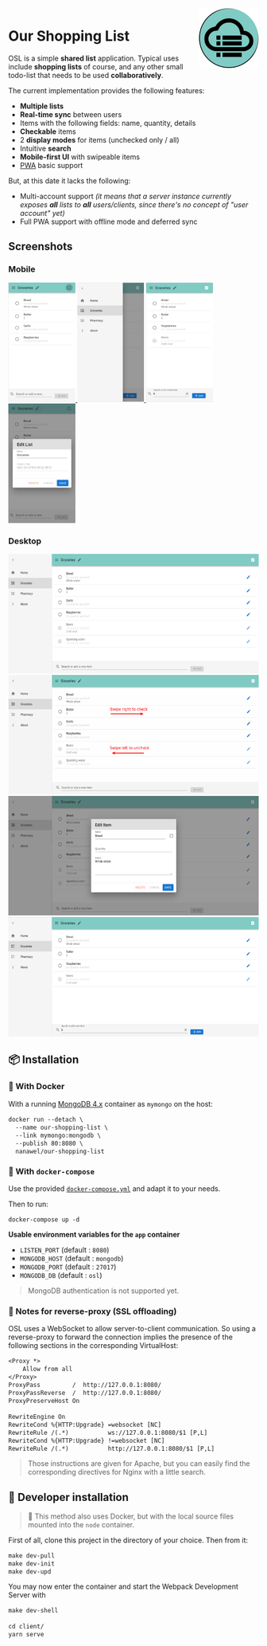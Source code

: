 <a href="https://github.com/nanawel/our-shopping-list">
  <img src="client/src/assets/logo.png"
    alt="OSL logo"
    title="Our Shopping List" align="right"
    height="120" />
</a>

# Our Shopping List

OSL is a simple **shared list** application. Typical uses include **shopping
lists** of course, and any other small todo-list that needs to be used
**collaboratively**.

The current implementation provides the following features:
- **Multiple lists**
- **Real-time sync** between users
- Items with the following fields: name, quantity, details
- **Checkable** items
- 2 **display modes** for items (unchecked only / all)
- Intuitive **search**
- **Mobile-first UI** with swipeable items
- [PWA](https://en.wikipedia.org/wiki/Progressive_web_application) basic support

But, at this date it lacks the following:
- Multi-account support _(it means that a server instance currently exposes
  **all** lists to **all** users/clients, since there's no concept of
  "user account" yet)_
- Full PWA support with offline mode and deferred sync

## Screenshots

### Mobile

<a href="doc/mobile-01.png">
  <img src="doc/mobile-01.png" height="240" />
</a>
<a href="doc/mobile-02-menu.png">
  <img src="doc/mobile-02-menu.png" height="240" />
</a>
<a href="doc/mobile-03-search.png">
  <img src="doc/mobile-03-search.png" height="240" />
</a>
<a href="doc/mobile-04-edit-list.png">
  <img src="doc/mobile-04-edit-list.png" height="240" />
</a>

### Desktop

<a href="doc/desktop-01.png">
  <img src="doc/desktop-01.png" height="240" />
</a>
<a href="doc/desktop-01-swipe.png">
  <img src="doc/desktop-01-swipe.png" height="240" />
</a>
<a href="doc/desktop-02-edit-item.png">
  <img src="doc/desktop-02-edit-item.png" height="240" />
</a>
<a href="doc/desktop-03-search.png">
  <img src="doc/desktop-03-search.png" height="240" />
</a>

## :package: Installation

### :whale: With Docker

With a running [MongoDB 4.x](https://hub.docker.com/_/mongo) container as
`mymongo` on the host:

```shell
docker run --detach \
  --name our-shopping-list \
  --link mymongo:mongodb \
  --publish 80:8080 \
  nanawel/our-shopping-list
```

### :whale: With `docker-compose`

Use the provided [`docker-compose.yml`](doc/docker-compose.yml) and adapt it to
your needs.

Then to run:

```shell
docker-compose up -d
```

**Usable environment variables for the `app` container**

- `LISTEN_PORT` (default : `8080`)
- `MONGODB_HOST` (default : `mongodb`)
- `MONGODB_PORT` (default : `27017`)
- `MONGODB_DB` (default : `osl`)

> MongoDB authentication is not supported yet.

### :twisted_rightwards_arrows: Notes for reverse-proxy (SSL offloading)

OSL uses a WebSocket to allow server-to-client communication. So using a
reverse-proxy to forward the connection implies the presence of the following
sections in the corresponding VirtualHost:

```
<Proxy *>
    Allow from all
</Proxy>
ProxyPass         /  http://127.0.0.1:8080/
ProxyPassReverse  /  http://127.0.0.1:8080/
ProxyPreserveHost On

RewriteEngine On
RewriteCond %{HTTP:Upgrade} =websocket [NC]
RewriteRule /(.*)           ws://127.0.0.1:8080/$1 [P,L]
RewriteCond %{HTTP:Upgrade} !=websocket [NC]
RewriteRule /(.*)           http://127.0.0.1:8080/$1 [P,L]
```

> Those instructions are given for Apache, but you can easily find the
> corresponding directives for Nginx with a little search.

## :construction_worker: Developer installation

> :whale: This method also uses Docker, but with the local source files mounted
> into the `node` container.

First of all, clone this project in the directory of your choice. Then from it:

```shell
make dev-pull
make dev-init
make dev-upd
```

You may now enter the container and start the Webpack Development Server with
```shell
make dev-shell

cd client/
yarn serve
```
